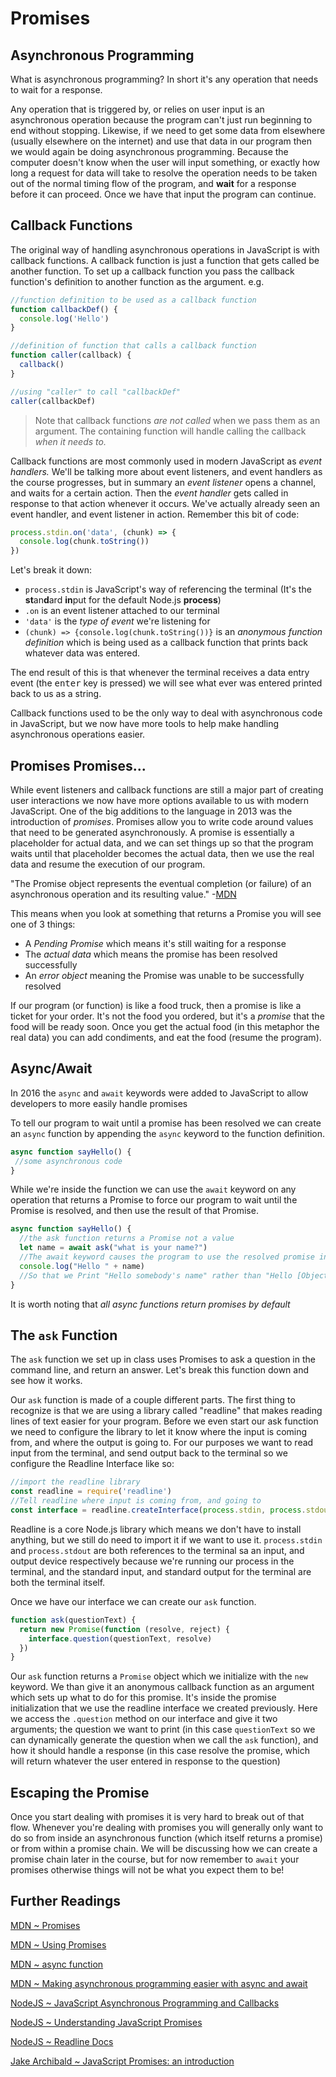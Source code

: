 # Promises

## Asynchronous Programming

What is asynchronous programming? In short it's any operation that needs to wait for a response.

Any operation that is triggered by, or relies on user input is an asynchronous operation because the program can't just run beginning to end without stopping. Likewise, if we need to get some data from elsewhere (usually elsewhere on the internet) and use that data in our program then we would again be doing asynchronous programming. Because the computer doesn't know when the user will input something, or exactly how long a request for data will take to resolve the operation needs to be taken out of the normal timing flow of the program, and **wait** for a response before it can proceed. Once we have that input the program can continue.

## Callback Functions

The original way of handling asynchronous operations in JavaScript is with callback functions. A callback function is just a function that gets called be another function. To set up a callback function you pass the callback function's definition to another function as the argument. e.g.

```js
//function definition to be used as a callback function
function callbackDef() {
  console.log('Hello')
}

//definition of function that calls a callback function
function caller(callback) {
  callback()
}

//using "caller" to call "callbackDef"
caller(callbackDef)
```

>Note that callback functions *are not called* when we pass them as an argument. The containing function will handle calling the callback *when it needs to.*

Callback functions are most commonly used in modern JavaScript as *event handlers.* We'll be talking more about event listeners, and event handlers as the course progresses, but in summary an *event listener* opens a channel, and waits for a certain action. Then the *event handler* gets called in response to that action whenever it occurs. We've actually already seen an event handler, and event listener in action. Remember this bit of code:

```js
process.stdin.on('data', (chunk) => {
  console.log(chunk.toString())
})
```

Let's break it down:

* `process.stdin` is JavaScript's way of referencing the terminal (It's the **st**an**d**ard **in**put for the default Node.js **process**)
* `.on` is an event listener attached to our terminal
* `'data'` is the *type of event* we're listening for
* `(chunk) => {console.log(chunk.toString())}` is an *anonymous function definition* which is being used as a callback function that prints back whatever data was entered.

The end result of this is that whenever the terminal receives a data entry event (the <kbd>enter</kbd> key is pressed) we will see what ever was entered printed back to us as a string.

Callback functions used to be the only way to deal with asynchronous code in JavaScript, but we now have more tools to help make handling asynchronous operations easier.

## Promises Promises...

While event listeners and callback functions are still a major part of creating user interactions we now have more options available to us with modern JavaScript. One of the big additions to the language in 2013 was the introduction of *promises*. Promises allow you to write code around values that need to be generated asynchronously. A promise is essentially a placeholder for actual data, and we can set things up so that the program waits until that placeholder becomes the actual data, then we use the real data and resume the execution of our program.

"The Promise object represents the eventual completion (or failure) of an asynchronous operation and its resulting value." -[MDN](https://developer.mozilla.org/en-US/docs/Web/JavaScript/Reference/Global_Objects/Promise)

This means when you look at something that returns a Promise you will see one of 3 things:

* A *Pending Promise* which means it's still waiting for a response
* The *actual data* which means the promise has been resolved successfully
* An *error object* meaning the Promise was unable to be successfully resolved

If our program (or function) is like a food truck, then a promise is like a ticket for your order. It's not the food you ordered, but it's a *promise* that the food will be ready soon. Once you get the actual food (in this metaphor the real data) you can add condiments, and eat the food (resume the program).

## Async/Await

In 2016 the `async` and `await` keywords were added to JavaScript to allow developers to more easily handle promises

To tell our program to wait until a promise has been resolved we can create an `async` function by appending the `async` keyword to the function definition.

```js
async function sayHello() {
 //some asynchronous code
}
```

While we're inside the function we can use the `await` keyword on any operation that returns a Promise to force our program to wait until the Promise is resolved, and then use the result of that Promise.

```js
async function sayHello() {
  //the ask function returns a Promise not a value
  let name = await ask("what is your name?")
  //The await keyword causes the program to use the resolved promise instead of a pending promise
  console.log("Hello " + name)
  //So that we Print "Hello somebody's name" rather than "Hello [Object Promise]"
}
```

It is worth noting that *all async functions return promises by default*

## The `ask` Function

The `ask` function we set up in class uses Promises to ask a question in the command line, and return an answer. Let's break this function down and see how it works.

Our `ask` function is made of a couple different parts. The first thing to recognize is that we are using a library called "readline" that makes reading lines of text easier for your program. Before we even start our ask function we need to configure the library to let it know where the input is coming from, and where the output is going to. For our purposes we want to read input from the terminal, and send output back to the terminal so we configure the Readline Interface like so:

```js
//import the readline library
const readline = require('readline')
//Tell readline where input is coming from, and going to
const interface = readline.createInterface(process.stdin, process.stdout)
```

Readline is a core Node.js library which means we don't have to install anything, but we still do need to import it if we want to use it. `process.stdin` and `process.stdout` are both references to the terminal sa an input, and output device respectively because we're running our process in the terminal, and the standard input, and standard output for the terminal are both the terminal itself.

Once we have our interface we can create our `ask` function.

```js
function ask(questionText) {
  return new Promise(function (resolve, reject) {
    interface.question(questionText, resolve)
  })
}
```

Our `ask` function returns a `Promise` object which we initialize with the `new` keyword. We than give it an anonymous callback function as an argument which sets up what to do for this promise. It's inside the promise initialization that we use the readline interface we created previously. Here we access the `.question` method on our interface and give it two arguments; the question we want to print (in this case `questionText` so we can dynamically generate the question when we call the `ask` function), and how it should handle a response (in this case resolve the promise, which will return whatever the user entered in response to the question)

## Escaping the Promise

Once you start dealing with promises it is very hard to break out of that flow. Whenever you're dealing with promises you will generally only want to do so from inside an asynchronous function (which itself returns a promise) or from within a promise chain. We will be discussing how we can create a promise chain later in the course, but for now remember to `await` your promises otherwise things will not be what you expect them to be!

## Further Readings

[MDN ~ Promises](https://developer.mozilla.org/en-US/docs/Web/JavaScript/Reference/Global_Objects/Promise)

[MDN ~ Using Promises](https://developer.mozilla.org/en-US/docs/Web/JavaScript/Guide/Using_promises)

[MDN ~ async function](https://developer.mozilla.org/en-US/docs/Web/JavaScript/Reference/Statements/async_function)

[MDN ~ Making asynchronous programming easier with async and await](https://developer.mozilla.org/en-US/docs/Learn/JavaScript/Asynchronous/Async_await)

[NodeJS ~ JavaScript Asynchronous Programming and Callbacks](https://nodejs.dev/learn/javascript-asynchronous-programming-and-callbacks)

[NodeJS ~ Understanding JavaScript Promises](https://nodejs.dev/learn/understanding-javascript-promises)

[NodeJS ~ Readline Docs](https://nodejs.org/api/readline.html#readline_rl_question_query_options_callback)

[Jake Archibald ~ JavaScript Promises: an introduction](https://web.dev/promises/)
